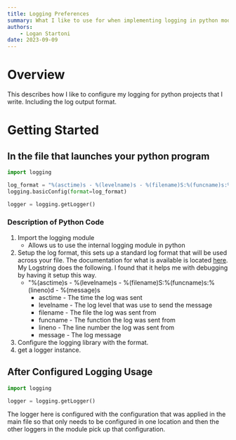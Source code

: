 ```yaml
---
title: Logging Preferences 
summary: What I like to use for when implementing logging in python modules.
authors:
    - Logan Startoni
date: 2023-09-09
---
```

# Overview
This describes how I like to configure my logging for python projects that I write. Including the log output format. 

# Getting Started

## In the file that launches your python program
```python
import logging

log_format = "%(asctime)s - %(levelname)s - %(filename)S:%(funcname)s:%(lineno)d - %(message)s"
logging.basicConfig(format=log_format)

logger = logging.getLogger()
```

### Description of Python Code
1. Import the logging module
    - Allows us to use the internal logging module in python
2. Setup the log format, this sets up a standard log format that will be used across your file. The documentation for what is available is located [here](https://docs.python.org/3/library/logging.html#logrecord-attributes). My Logstring does the following. I found that it helps me with debugging by having it setup this way.
    - "%(asctime)s - %(levelname)s - %(filename)S:%(funcname)s:%(lineno)d - %(message)s
      - asctime - The time the log was sent
      - levelname - The log level that was use to send the message
      - filename - The file the log was sent from
      - funcname - The function the log was sent from
      - lineno - The line number the log was sent from
      - message - The log message
3. Configure the logging library with the format.
4. get a logger instance.


## After Configured Logging Usage
```python
import logging

logger = logging.getLogger()
```

The logger here is configured with the configuration that was applied in the main file so that only needs to be configured in one location and then the other loggers in the module pick up that configuration. 
